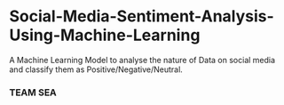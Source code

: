 # Social-Media-Sentiment-Analysis-Using-Machine-Learning
A Machine Learning Model to analyse the nature of Data on social media and classify them as Positive/Negative/Neutral.


### TEAM SEA